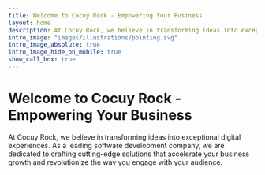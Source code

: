 ```yaml
---
title: Welcome to Cocuy Rock - Empowering Your Business
layout: home
description: At Cocuy Rock, we believe in transforming ideas into exceptional digital experiences
intro_image: "images/illustrations/pointing.svg"
intro_image_absolute: true
intro_image_hide_on_mobile: true
show_call_box: true
---
```


# Welcome to Cocuy Rock - Empowering Your Business

At Cocuy Rock, we believe in transforming ideas into exceptional digital experiences. As a leading software development company, we are dedicated to crafting cutting-edge solutions that accelerate your business growth and revolutionize the way you engage with your audience.
